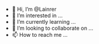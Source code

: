 - 👋 Hi, I’m @Lainrer
- 👀 I’m interested in ...
- 🌱 I’m currently learning ...
- 💞️ I’m looking to collaborate on ...
- 📫 How to reach me ...

<!---
Lainrer/Lainrer is a ✨ special ✨ repository because its `README.md` (this file) appears on your GitHub profile.
You can click the Preview link to take a look at your changes.
--->
